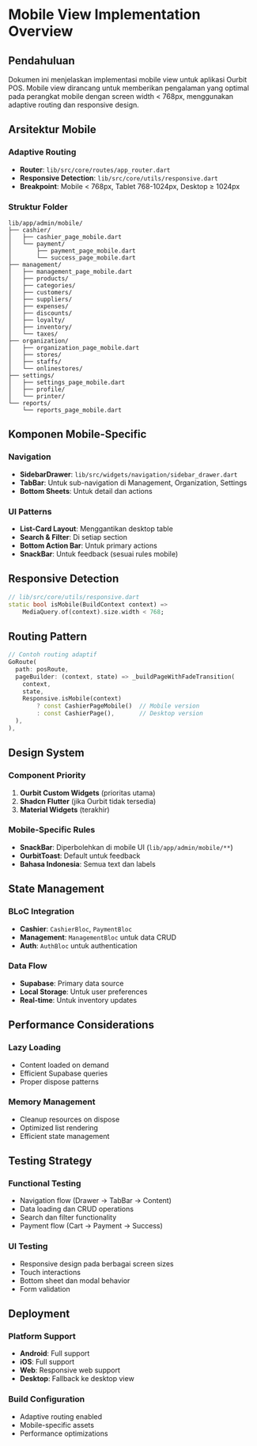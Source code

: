 # Mobile View Implementation Overview

## Pendahuluan

Dokumen ini menjelaskan implementasi mobile view untuk aplikasi Ourbit POS. Mobile view dirancang untuk memberikan pengalaman yang optimal pada perangkat mobile dengan screen width < 768px, menggunakan adaptive routing dan responsive design.

## Arsitektur Mobile

### Adaptive Routing
- **Router**: `lib/src/core/routes/app_router.dart`
- **Responsive Detection**: `lib/src/core/utils/responsive.dart`
- **Breakpoint**: Mobile < 768px, Tablet 768-1024px, Desktop ≥ 1024px

### Struktur Folder
```
lib/app/admin/mobile/
├── cashier/
│   ├── cashier_page_mobile.dart
│   └── payment/
│       ├── payment_page_mobile.dart
│       └── success_page_mobile.dart
├── management/
│   ├── management_page_mobile.dart
│   ├── products/
│   ├── categories/
│   ├── customers/
│   ├── suppliers/
│   ├── expenses/
│   ├── discounts/
│   ├── loyalty/
│   ├── inventory/
│   └── taxes/
├── organization/
│   ├── organization_page_mobile.dart
│   ├── stores/
│   ├── staffs/
│   └── onlinestores/
├── settings/
│   ├── settings_page_mobile.dart
│   ├── profile/
│   └── printer/
└── reports/
    └── reports_page_mobile.dart
```

## Komponen Mobile-Specific

### Navigation
- **SidebarDrawer**: `lib/src/widgets/navigation/sidebar_drawer.dart`
- **TabBar**: Untuk sub-navigation di Management, Organization, Settings
- **Bottom Sheets**: Untuk detail dan actions

### UI Patterns
- **List-Card Layout**: Menggantikan desktop table
- **Search & Filter**: Di setiap section
- **Bottom Action Bar**: Untuk primary actions
- **SnackBar**: Untuk feedback (sesuai rules mobile)

## Responsive Detection

```dart
// lib/src/core/utils/responsive.dart
static bool isMobile(BuildContext context) =>
    MediaQuery.of(context).size.width < 768;
```

## Routing Pattern

```dart
// Contoh routing adaptif
GoRoute(
  path: posRoute,
  pageBuilder: (context, state) => _buildPageWithFadeTransition(
    context,
    state,
    Responsive.isMobile(context)
        ? const CashierPageMobile()  // Mobile version
        : const CashierPage(),       // Desktop version
  ),
),
```

## Design System

### Component Priority
1. **Ourbit Custom Widgets** (prioritas utama)
2. **Shadcn Flutter** (jika Ourbit tidak tersedia)
3. **Material Widgets** (terakhir)

### Mobile-Specific Rules
- **SnackBar**: Diperbolehkan di mobile UI (`lib/app/admin/mobile/**`)
- **OurbitToast**: Default untuk feedback
- **Bahasa Indonesia**: Semua text dan labels

## State Management

### BLoC Integration
- **Cashier**: `CashierBloc`, `PaymentBloc`
- **Management**: `ManagementBloc` untuk data CRUD
- **Auth**: `AuthBloc` untuk authentication

### Data Flow
- **Supabase**: Primary data source
- **Local Storage**: Untuk user preferences
- **Real-time**: Untuk inventory updates

## Performance Considerations

### Lazy Loading
- Content loaded on demand
- Efficient Supabase queries
- Proper dispose patterns

### Memory Management
- Cleanup resources on dispose
- Optimized list rendering
- Efficient state management

## Testing Strategy

### Functional Testing
- Navigation flow (Drawer → TabBar → Content)
- Data loading dan CRUD operations
- Search dan filter functionality
- Payment flow (Cart → Payment → Success)

### UI Testing
- Responsive design pada berbagai screen sizes
- Touch interactions
- Bottom sheet dan modal behavior
- Form validation

## Deployment

### Platform Support
- **Android**: Full support
- **iOS**: Full support
- **Web**: Responsive web support
- **Desktop**: Fallback ke desktop view

### Build Configuration
- Adaptive routing enabled
- Mobile-specific assets
- Performance optimizations
